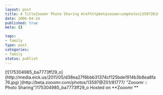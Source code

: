 ```yaml
--- 
layout: post
title: A TitleZooomr Photo Sharing Hrefhttpbetazooomrcomphotos13597Z0181
date: 2006-04-24
published: true
meta: {}

tags: 
- family
type: post
categories: 
- family
status: publish
---
```

<div>[![175304985_ba7773ff29_o](http://media.eick.us/2011/05/d38ea27f6bbb31374cf125bde1914b3b8ea8fa76.jpg) ](http://beta.zooomr.com/photos/13597@Z01/81777/ "Zooomr :: Photo Sharing")<span>175304985_ba7773ff29_o</span> Hosted on **Zooom<span>r</span> **</div>
